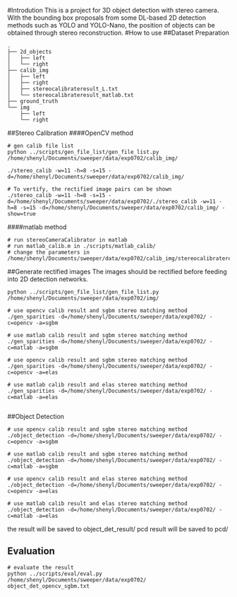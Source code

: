 #Introdution
This is a project for 3D object detection with stereo camera. With the bounding box proposals from some DL-based 2D detection methods such as YOLO and YOLO-Nano, the position of objects can be obtained through stereo reconstruction.
#How to use
##Dataset Preparation 
```
.
├── 2d_objects
│   ├── left
│   └── right
├── calib_img
│   ├── left
│   ├── right
│   ├── stereocalibrateresult_L.txt
│   └── stereocalibrateresult_matlab.txt
├── ground_truth
└── img
    ├── left
    └── right
```
##Stereo Calibration
####OpenCV method
```
# gen calib file list
python ../scripts/gen_file_list/gen_file_list.py /home/shenyl/Documents/sweeper/data/exp0702/calib_img/

./stereo_calib -w=11 -h=8 -s=15 -d=/home/shenyl/Documents/sweeper/data/exp0702/calib_img/

# To vertify, the rectified image pairs can be shown
./stereo_calib -w=11 -h=8 -s=15 -d=/home/shenyl/Documents/sweeper/data/exp0702/./stereo_calib -w=11 -h=8 -s=15 -d=/home/shenyl/Documents/sweeper/data/exp0702/calib_img/ -show=true
```
####matlab method
```
# run stereoCameraCalibrator in matlab
# run matlab_calib.m in ./scripts/matlab_calib/
# change the parameters in /home/shenyl/Documents/sweeper/data/exp0702/calib_img/stereocalibrateresult_matlab.txt
```
##Generate rectified images
The images should be rectified before feeding into 2D detection networks.
```
python ../scripts/gen_file_list/gen_file_list.py /home/shenyl/Documents/sweeper/data/exp0702/img/

# use opencv calib result and sgbm stereo matching method
./gen_sparities -d=/home/shenyl/Documents/sweeper/data/exp0702/ -c=opencv -a=sgbm

# use matlab calib result and sgbm stereo matching method
./gen_sparities -d=/home/shenyl/Documents/sweeper/data/exp0702/ -c=matlab -a=sgbm

# use opencv calib result and sgbm stereo matching method
./gen_sparities -d=/home/shenyl/Documents/sweeper/data/exp0702/ -c=opencv -a=elas

# use matlab calib result and elas stereo matching method
./gen_sparities -d=/home/shenyl/Documents/sweeper/data/exp0702/ -c=matlab -a=elas


```

##Object Detection
```
# use opencv calib result and sgbm stereo matching method
./object_detection -d=/home/shenyl/Documents/sweeper/data/exp0702/ -c=opencv -a=sgbm

# use matlab calib result and sgbm stereo matching method
./object_detection -d=/home/shenyl/Documents/sweeper/data/exp0702/ -c=matlab -a=sgbm

# use opencv calib result and elas stereo matching method
./object_detection -d=/home/shenyl/Documents/sweeper/data/exp0702/ -c=opencv -a=elas

# use matlab calib result and elas stereo matching method
./object_detection -d=/home/shenyl/Documents/sweeper/data/exp0702/ -c=matlab -a=elas

```
the result will be saved to object_det_result/
pcd result will be saved to pcd/

## Evaluation
```
# evaluate the result
python ../scripts/eval/eval.py /home/shenyl/Documents/sweeper/data/exp0702/ object_det_opencv_sgbm.txt

```

